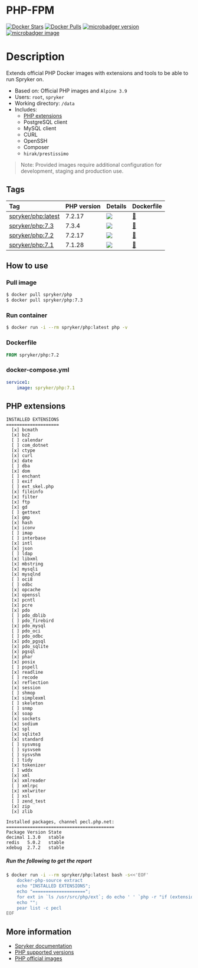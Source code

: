 # PHP-FPM

[![Docker Stars](https://img.shields.io/docker/stars/spryker/php.svg)](https://store.docker.com/community/images/spryker/php)
[![Docker Pulls](https://img.shields.io/docker/pulls/spryker/php.svg)](https://store.docker.com/community/images/spryker/php)
[![microbadger version](https://images.microbadger.com/badges/version/spryker/php.svg)](https://microbadger.com/images/spryker/php "Get your own version badge on microbadger.com")
[![microbadger image](https://images.microbadger.com/badges/image/spryker/php.svg)](https://microbadger.com/images/spryker/php "Get your own image badge on microbadger.com")

# Description

Extends official PHP Docker images with extensions and tools to be able to run Spryker on.

* Based on: Official PHP images and `Alpine 3.9`
* Users: `root`, `spryker`
* Working directory: `/data`
* Includes:
  * [PHP extensions](#php-extensions)
  * PostgreSQL client
  * MySQL client
  * CURL
  * OpenSSH
  * Composer
  * `hirak/prestissimo`

> Note: Provided images require additional configuration for development, staging and production use.

## Tags

| Tag     | PHP version     | Details     | Dockerfile     |
| :------------- | :------------- | :------------- | :------------- |
| [spryker/php:latest](https://hub.docker.com/r/spryker/php/tags) | 7.2.17 | [![](https://images.microbadger.com/badges/image/spryker/php:latest.svg)](https://microbadger.com/images/spryker/php:latest "Get your own image badge on microbadger.com") | [:link:](https://github.com/spryker/docker-php/blob/master/7.2/Dockerfile) |
| [spryker/php:7.3](https://hub.docker.com/r/spryker/php/tags)  | 7.3.4 | [![](https://images.microbadger.com/badges/image/spryker/php:7.3.svg)](https://microbadger.com/images/spryker/php:7.3 "Get your own image badge on microbadger.com") | [:link:](https://github.com/spryker/docker-php/blob/master/7.3/Dockerfile) |
| [spryker/php:7.2](https://hub.docker.com/r/spryker/php/tags)  | 7.2.17 | [![](https://images.microbadger.com/badges/image/spryker/php:7.2.svg)](https://microbadger.com/images/spryker/php:7.2 "Get your own image badge on microbadger.com") | [:link:](https://github.com/spryker/docker-php/blob/master/7.2/Dockerfile) |
| [spryker/php:7.1](https://hub.docker.com/r/spryker/php/tags)  | 7.1.28 | [![](https://images.microbadger.com/badges/image/spryker/php:7.1.svg)](https://microbadger.com/images/spryker/php:7.1 "Get your own image badge on microbadger.com") | [:link:](https://github.com/spryker/docker-php/blob/master/7.1/Dockerfile) |


## How to use

### Pull image
```bash
$ docker pull spryker/php
$ docker pull spryker/php:7.3
```

### Run container
```bash
$ docker run -i --rm spryker/php:latest php -v
```

### Dockerfile
```dockerfile
FROM spryker/php:7.2
```

### docker-compose.yml
```yaml
service1:
    image: spryker/php:7.1
```

## PHP extensions

```
INSTALLED EXTENSIONS
====================
  [x] bcmath
  [x] bz2
  [ ] calendar
  [ ] com_dotnet
  [x] ctype
  [x] curl
  [x] date
  [ ] dba
  [x] dom
  [ ] enchant
  [ ] exif
  [ ] ext_skel.php
  [x] fileinfo
  [x] filter
  [x] ftp
  [x] gd
  [ ] gettext
  [x] gmp
  [x] hash
  [x] iconv
  [ ] imap
  [ ] interbase
  [x] intl
  [x] json
  [ ] ldap
  [x] libxml
  [x] mbstring
  [x] mysqli
  [x] mysqlnd
  [ ] oci8
  [ ] odbc
  [x] opcache
  [x] openssl
  [x] pcntl
  [x] pcre
  [x] pdo
  [ ] pdo_dblib
  [ ] pdo_firebird
  [x] pdo_mysql
  [ ] pdo_oci
  [ ] pdo_odbc
  [x] pdo_pgsql
  [x] pdo_sqlite
  [x] pgsql
  [x] phar
  [x] posix
  [ ] pspell
  [x] readline
  [ ] recode
  [x] reflection
  [x] session
  [ ] shmop
  [x] simplexml
  [ ] skeleton
  [ ] snmp
  [x] soap
  [x] sockets
  [x] sodium
  [x] spl
  [x] sqlite3
  [x] standard
  [ ] sysvmsg
  [ ] sysvsem
  [ ] sysvshm
  [ ] tidy
  [x] tokenizer
  [ ] wddx
  [x] xml
  [x] xmlreader
  [ ] xmlrpc
  [x] xmlwriter
  [ ] xsl
  [ ] zend_test
  [x] zip
  [x] zlib

Installed packages, channel pecl.php.net:
=========================================
Package Version State
decimal 1.3.0   stable
redis   5.0.2   stable
xdebug  2.7.2   stable
```
##### Run the following to get the report
```bash
$ docker run -i --rm spryker/php:latest bash -s<<'EOF'
    docker-php-source extract
    echo "INSTALLED EXTENSIONS";
    echo "====================";
    for ext in `ls /usr/src/php/ext`; do echo ' ' `php -r "if (extension_loaded('$ext' !== 'opcache' ? '$ext' : 'Zend OPcache')) { echo '[x] $ext'; } else { echo '[ ] $ext'; }"`; done
    echo "";
    pear list -c pecl
EOF
```

## More information
* [Spryker documentation](https://documentation.spryker.com)
* [PHP supported versions](http://php.net/supported-versions.php)
* [PHP official images](https://github.com/docker-library/php)
